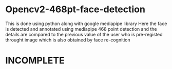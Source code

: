 # Opencv2-468pt-face-detection
This is done using python along with google mediapipe library 
Here the face is detected and annotated using mediapipe 468 point detection and the details are compared to the previous value of the user who is  pre-registed throught image which is also obtained by face re-cognition
# INCOMPLETE


